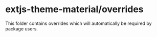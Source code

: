 # extjs-theme-material/overrides

This folder contains overrides which will automatically be required by package users.
